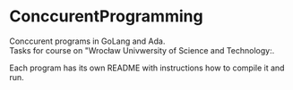 # ConccurentProgramming

Conccurent programs in GoLang and Ada.  
Tasks for course on "Wrocław Univwersity of Science and Technology:.  

Each program has its own README with instructions how to compile it and run.
